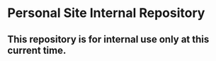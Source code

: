 # Personal Site Internal Repository

## This repository is for internal use only at this current time.